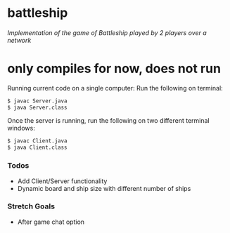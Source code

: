 # battleship
###### Implementation of the game of Battleship played by 2 players over a network
# only compiles for now, does not run
Running current code on a single computer:
Run the following on terminal:
```sh
$ javac Server.java
$ java Server.class
```
Once the server is running, run the following on two different terminal windows:
```sh
$ javac Client.java
$ java Client.class
```

### Todos

 - Add Client/Server functionality
 - Dynamic board and ship size with different number of ships
 
### Stretch Goals
 - After game chat option

